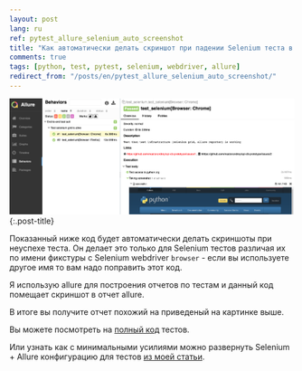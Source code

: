```yaml
---
layout: post
lang: ru
ref: pytest_allure_selenium_auto_screenshot
title: "Как автоматически делать скриншот при падении Selenium теста в py.test"
comments: true
tags: [python, test, pytest, selenium, webdriver, allure]
redirect_from: "/posts/en/pytest_allure_selenium_auto_screenshot/"
---
```

![](/images/allure-report.png){:.post-title}

Показанный ниже код будет автоматически делать скриншоты при неуспехе теста.
Он делает это только для Selenium тестов различая их по имени фикстуры
с Selenium webdriver `browser` - если вы используете другое имя то вам надо 
поправить этот код.

Я использую allure для построения отчетов по тестам и данный код помещает
скриншот в отчет allure.

<script src="https://gist.github.com/masterandrey/4ec6d58857bb8689907c87f63475525f.js"></script>

В итоге вы получите отчет похожий на приведеный на картинке выше.

Вы можете посмотреть на 
[полный код](https://github.com/masterandrey/e2e-tests) тестов.

Или узнать как с минимальными усилиями можно развернуть Selenium + Allure 
конфигурацию для тестов
[из моей статьи](https://sorokin.engineer/posts/ru/e2e_tests.html).
